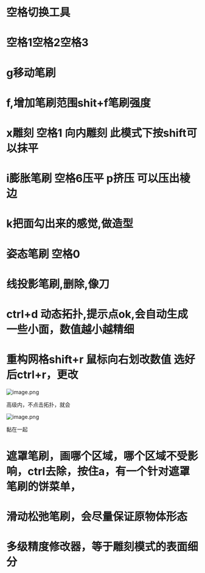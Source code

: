 # 空格切换工具

# 空格1空格2空格3

# g移动笔刷

# f,增加笔刷范围shit+f笔刷强度






# x雕刻 空格1 向内雕刻 此模式下按shift可以抹平

# i膨胀笔刷 空格6压平 p挤压 可以压出棱边

# k把面勾出来的感觉,做造型

# 姿态笔刷 空格0

# 线投影笔刷,删除,像刀

# ctrl+d 动态拓扑,提示点ok,会自动生成一些小面，数值越小越精细


# 重构网格shift+r 鼠标向右划改数值 选好后ctrl+r，更改

![image.png](https://cdn.jsdelivr.net/gh/ymingZ/note-gen-image-sync@main/2025-08/48c82ddc-9ecd-4688-b58e-3d03e78a8636.png)

高级内，不点击拓扑，就会

![image.png](https://cdn.jsdelivr.net/gh/ymingZ/note-gen-image-sync@main/2025-08/edbc8cb2-b955-4497-8c41-3f94d60454a3.png)

黏在一起

# 遮罩笔刷，画哪个区域，哪个区域不受影响，ctrl去除，按住a，有一个针对遮罩笔刷的饼菜单，

# 滑动松弛笔刷，会尽量保证原物体形态

# 多级精度修改器，等于雕刻模式的表面细分
